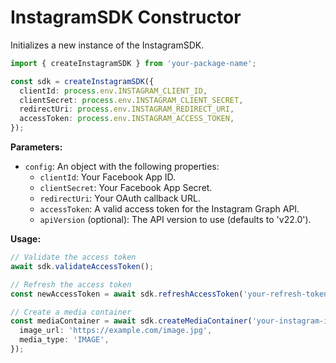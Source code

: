 # InstagramSDK Constructor

Initializes a new instance of the InstagramSDK.

```typescript
import { createInstagramSDK } from 'your-package-name';

const sdk = createInstagramSDK({
  clientId: process.env.INSTAGRAM_CLIENT_ID,
  clientSecret: process.env.INSTAGRAM_CLIENT_SECRET,
  redirectUri: process.env.INSTAGRAM_REDIRECT_URI,
  accessToken: process.env.INSTAGRAM_ACCESS_TOKEN,
});
```

**Parameters:**

- `config`: An object with the following properties:
  - `clientId`: Your Facebook App ID.
  - `clientSecret`: Your Facebook App Secret.
  - `redirectUri`: Your OAuth callback URL.
  - `accessToken`: A valid access token for the Instagram Graph API.
  - `apiVersion` (optional): The API version to use (defaults to 'v22.0').

**Usage:**

```typescript
// Validate the access token
await sdk.validateAccessToken();

// Refresh the access token
const newAccessToken = await sdk.refreshAccessToken('your-refresh-token');

// Create a media container
const mediaContainer = await sdk.createMediaContainer('your-instagram-id', {
  image_url: 'https://example.com/image.jpg',
  media_type: 'IMAGE',
});
```